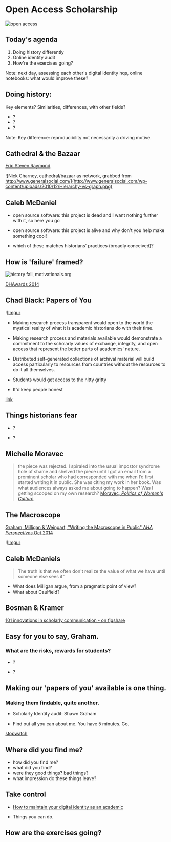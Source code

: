 # Open Access Scholarship
![open access](http://upload.wikimedia.org/wikipedia/commons/thumb/2/25/Open_Access_logo_PLoS_white.svg/200px-Open_Access_logo_PLoS_white.svg.png)



## Today's agenda
1. Doing history differently
2. Online identity audit
3. How're the exercises going?

Note: next day, assessing each other's digital identity hqs, online notebooks: what would improve these?


## Doing history: 
Key elements? Similarities, differences, with other fields?

+ ?
+ ?
+ ?

Note: Key difference: reproducibility not necessarily a driving motive. 


## Cathedral & the Bazaar
[Eric Steven Raymond](http://www.catb.org/~esr/writings/cathedral-bazaar/cathedral-bazaar/index.html)

![Nick Charney, cathedral/bazaar as network, grabbed from http://www.generalsocial.com/](http://www.generalsocial.com/wp-content/uploads/2010/12/Hierarchy-vs-graph.png)


## Caleb McDaniel
- open source software: this project is dead and I want nothing further with it, so here you go

- open source software: this project is alive and why don't you help make something cool!

- which of these matches historians' practices (broadly conceived)?


## How is 'failure' framed?
![history fail, motivationals.org](http://www.motivationals.org/demotivational-posters-1/demotivational-poster-44347.jpg)

[DHAwards 2014](http://dhawards.org/dhawards2014/nominations/)



## Chad Black: Papers of You
![[Imgur](http://i.imgur.com/AITqd1L.png)


+ Making research process transparent would open to the world the mystical reality of what it is academic historians do with their time.


+ Making research process and materials available would demonstrate a commitment to the scholarly values of exchange, integrity, and open access that represent the better parts of academics' nature.


+ Distributed self-generated collections of archival material will build access particularly to resources from countries without the resources to do it all themselves.


+ Students would get access to the nitty gritty


+ It'd keep people honest

[link](https://parezcoydigo.wordpress.com/2010/05/28/the-individual-research-archive-hacking-the-papers-of-you/)


## Things historians fear

+ ?

+ ?


## Michelle Moravec
>the piece was rejected. I spiraled into the usual impostor syndrome hole of shame and shelved the piece until I got an email from a prominent scholar who had corresponded with me when I’d first started writing it in public. She was citing my work in her book.  Was what audiences always asked me about going to happen? Was I getting scooped on my own research? 
[Moravec, _Politics of Women's Culture_](http://politicsofwomensculture.michellemoravec.com/uncategorized/1131/)


## The Macroscope
[Graham, Milligan & Weingart, "Writing the Macroscope in Public" _AHA Perspectives_ Oct 2014](http://www.historians.org/publications-and-directories/perspectives-on-history/october-2014/writing-the-historian%E2%80%99s-macroscope-in-public)

![[Imgur](http://i.imgur.com/NLw7KPo.png)


## Caleb McDaniels
> The truth is that we often don't realize the value of what we have until someone else sees it"

+ What does Milligan argue, from a pragmatic point of view?
+ What about Caulfield?


## Bosman & Kramer
[101 innovations in scholarly communication - on figshare](http://figshare.com/viewers/doc/1863601?full_screen=1&article_id=1286826#done)


## Easy for you to say, Graham. 
### What are the risks, rewards for students?
+ ?

+ ?



## Making our 'papers of you' available is one thing. 
### Making them findable, quite another.
+ Scholarly Identity audit: Shawn Graham

+ Find out all you can about me. You have 5 minutes. Go.

[stopwatch](http://www.online-stopwatch.com/countdown-timer/)


## Where did you find me?
+ how did you find me?
+ what did you find?
+ were they good things? bad things?
+ what impression do these things leave?


## Take control
+ [How to maintain your digital identity as an academic](https://chroniclevitae.com/news/854-how-to-maintain-your-digital-identity-as-an-academic)

+ Things you can do. 


## How are the exercises going?
